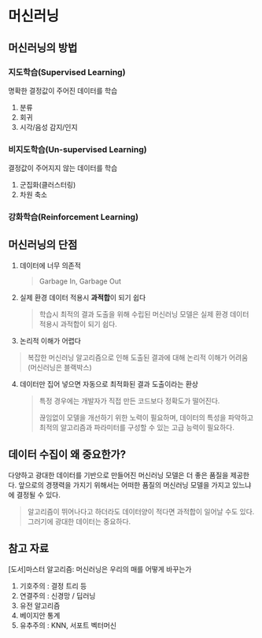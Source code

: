 # 머신러닝

## 머신러닝의 방법

### 지도학습(Supervised Learning)

 명확한 결정값이 주어진 데이터를 학습

1. 분류
2. 회귀
3. 시각/음성 감지/인지



### 비지도학습(Un-supervised Learning)

 결정값이 주어지지 않는 데이터를 학습

1. 군집화(클러스터링)
2. 차원 축소

 

### 강화학습(Reinforcement Learning)





## 머신러닝의 단점

1. 데이터에 너무 의존적

   > Garbage In, Garbage Out

2. 실제 환경 데이터 적용시 **과적합**이 되기 쉽다

   > 학습시 최적의 결과 도출을 위해 수립된 머신러닝 모델은 실제 환경 데이터 적용시 과적합이 되기 쉽다.

3.  논리적 이해가 어렵다

   > 복잡한 머신러닝 알고리즘으로 인해 도출된 결과에 대해 논리적 이해가 어려움(머신러닝은 블랙박스)

4. 데이터만 집어 넣으면 자동으로 최적화된 결과 도출이라는 환상

   > 특정 경우에는 개발자가 직접 만든 코드보다 정확도가 떨어진다.
   >
   > 끊임없이 모델을 개선하기 위한 노력이 필요하며, 데이터의 특성을 파악하고 최적의 알고리즘과 파라미터를 구성할 수 있는 고급 능력이 필요하다.



## 데이터 수집이 왜 중요한가?

 다양하고 광대한 데이터를 기반으로 만들어진 머신러닝 모델은 더 좋은 품질을 제공한다. 앞으로의 경쟁력을 가지기 위해서는 어떠한 품질의 머신러닝 모델을 가지고 있느냐에 결정될 수 있다.

> 알고리즘이 뛰어나다고 하더라도 데이터양이 적다면 과적합이 일어날 수도 있다. 그러기에 광대한 데이터는 중요하다.





## 참고 자료

[도서]마스터 알고리즘: 머신러닝은 우리의 매를 어떻게 바꾸는가

1. 기호주의 : 결정 트리 등
2. 연결주의 : 신경망 / 딥러닝
3. 유전 알고리즘
4. 베이지안 통계
5. 유추주의 : KNN, 서포트 벡터머신